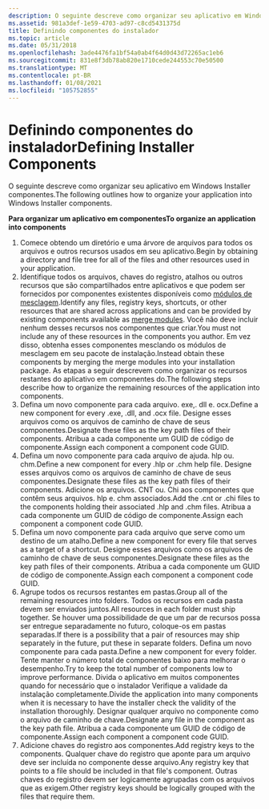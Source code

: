 ```yaml
---
description: O seguinte descreve como organizar seu aplicativo em Windows Installer componentes.
ms.assetid: 981a3def-1e59-4703-ad97-c8cd5431375d
title: Definindo componentes do instalador
ms.topic: article
ms.date: 05/31/2018
ms.openlocfilehash: 3ade4476fa1bf54a0ab4f64d0d43d72265ac1eb6
ms.sourcegitcommit: 831e8f3db78ab820e1710cede244553c70e50500
ms.translationtype: MT
ms.contentlocale: pt-BR
ms.lasthandoff: 01/08/2021
ms.locfileid: "105752855"
---
```

# <a name="defining-installer-components"></a><span data-ttu-id="27b67-103">Definindo componentes do instalador</span><span class="sxs-lookup"><span data-stu-id="27b67-103">Defining Installer Components</span></span>

<span data-ttu-id="27b67-104">O seguinte descreve como organizar seu aplicativo em Windows Installer componentes.</span><span class="sxs-lookup"><span data-stu-id="27b67-104">The following outlines how to organize your application into Windows Installer components.</span></span>

<span data-ttu-id="27b67-105">**Para organizar um aplicativo em componentes**</span><span class="sxs-lookup"><span data-stu-id="27b67-105">**To organize an application into components**</span></span>

1.  <span data-ttu-id="27b67-106">Comece obtendo um diretório e uma árvore de arquivos para todos os arquivos e outros recursos usados em seu aplicativo.</span><span class="sxs-lookup"><span data-stu-id="27b67-106">Begin by obtaining a directory and file tree for all of the files and other resources used in your application.</span></span>
2.  <span data-ttu-id="27b67-107">Identifique todos os arquivos, chaves do registro, atalhos ou outros recursos que são compartilhados entre aplicativos e que podem ser fornecidos por componentes existentes disponíveis como [módulos de mesclagem](merge-modules.md).</span><span class="sxs-lookup"><span data-stu-id="27b67-107">Identify any files, registry keys, shortcuts, or other resources that are shared across applications and can be provided by existing components available as [merge modules](merge-modules.md).</span></span> <span data-ttu-id="27b67-108">Você não deve incluir nenhum desses recursos nos componentes que criar.</span><span class="sxs-lookup"><span data-stu-id="27b67-108">You must not include any of these resources in the components you author.</span></span> <span data-ttu-id="27b67-109">Em vez disso, obtenha esses componentes mesclando os módulos de mesclagem em seu pacote de instalação.</span><span class="sxs-lookup"><span data-stu-id="27b67-109">Instead obtain these components by merging the merge modules into your installation package.</span></span> <span data-ttu-id="27b67-110">As etapas a seguir descrevem como organizar os recursos restantes do aplicativo em componentes do.</span><span class="sxs-lookup"><span data-stu-id="27b67-110">The following steps describe how to organize the remaining resources of the application into components.</span></span>
3.  <span data-ttu-id="27b67-111">Defina um novo componente para cada arquivo. exe,. dll e. ocx.</span><span class="sxs-lookup"><span data-stu-id="27b67-111">Define a new component for every .exe, .dll, and .ocx file.</span></span> <span data-ttu-id="27b67-112">Designe esses arquivos como os arquivos de caminho de chave de seus componentes.</span><span class="sxs-lookup"><span data-stu-id="27b67-112">Designate these files as the key path files of their components.</span></span> <span data-ttu-id="27b67-113">Atribua a cada componente um GUID de código de componente.</span><span class="sxs-lookup"><span data-stu-id="27b67-113">Assign each component a component code GUID.</span></span>
4.  <span data-ttu-id="27b67-114">Defina um novo componente para cada arquivo de ajuda. hlp ou. chm.</span><span class="sxs-lookup"><span data-stu-id="27b67-114">Define a new component for every .hlp or .chm help file.</span></span> <span data-ttu-id="27b67-115">Designe esses arquivos como os arquivos de caminho de chave de seus componentes.</span><span class="sxs-lookup"><span data-stu-id="27b67-115">Designate these files as the key path files of their components.</span></span> <span data-ttu-id="27b67-116">Adicione os arquivos. CNT ou. Chi aos componentes que contêm seus arquivos. hlp e. chm associados.</span><span class="sxs-lookup"><span data-stu-id="27b67-116">Add the .cnt or .chi files to the components holding their associated .hlp and .chm files.</span></span> <span data-ttu-id="27b67-117">Atribua a cada componente um GUID de código de componente.</span><span class="sxs-lookup"><span data-stu-id="27b67-117">Assign each component a component code GUID.</span></span>
5.  <span data-ttu-id="27b67-118">Defina um novo componente para cada arquivo que serve como um destino de um atalho.</span><span class="sxs-lookup"><span data-stu-id="27b67-118">Define a new component for every file that serves as a target of a shortcut.</span></span> <span data-ttu-id="27b67-119">Designe esses arquivos como os arquivos de caminho de chave de seus componentes.</span><span class="sxs-lookup"><span data-stu-id="27b67-119">Designate these files as the key path files of their components.</span></span> <span data-ttu-id="27b67-120">Atribua a cada componente um GUID de código de componente.</span><span class="sxs-lookup"><span data-stu-id="27b67-120">Assign each component a component code GUID.</span></span>
6.  <span data-ttu-id="27b67-121">Agrupe todos os recursos restantes em pastas.</span><span class="sxs-lookup"><span data-stu-id="27b67-121">Group all of the remaining resources into folders.</span></span> <span data-ttu-id="27b67-122">Todos os recursos em cada pasta devem ser enviados juntos.</span><span class="sxs-lookup"><span data-stu-id="27b67-122">All resources in each folder must ship together.</span></span> <span data-ttu-id="27b67-123">Se houver uma possibilidade de que um par de recursos possa ser entregue separadamente no futuro, coloque-os em pastas separadas.</span><span class="sxs-lookup"><span data-stu-id="27b67-123">If there is a possibility that a pair of resources may ship separately in the future, put these in separate folders.</span></span> <span data-ttu-id="27b67-124">Defina um novo componente para cada pasta.</span><span class="sxs-lookup"><span data-stu-id="27b67-124">Define a new component for every folder.</span></span> <span data-ttu-id="27b67-125">Tente manter o número total de componentes baixo para melhorar o desempenho.</span><span class="sxs-lookup"><span data-stu-id="27b67-125">Try to keep the total number of components low to improve performance.</span></span> <span data-ttu-id="27b67-126">Divida o aplicativo em muitos componentes quando for necessário que o instalador Verifique a validade da instalação completamente.</span><span class="sxs-lookup"><span data-stu-id="27b67-126">Divide the application into many components when it is necessary to have the installer check the validity of the installation thoroughly.</span></span> <span data-ttu-id="27b67-127">Designar qualquer arquivo no componente como o arquivo de caminho de chave.</span><span class="sxs-lookup"><span data-stu-id="27b67-127">Designate any file in the component as the key path file.</span></span> <span data-ttu-id="27b67-128">Atribua a cada componente um GUID de código de componente.</span><span class="sxs-lookup"><span data-stu-id="27b67-128">Assign each component a component code GUID.</span></span>
7.  <span data-ttu-id="27b67-129">Adicione chaves do registro aos componentes.</span><span class="sxs-lookup"><span data-stu-id="27b67-129">Add registry keys to the components.</span></span> <span data-ttu-id="27b67-130">Qualquer chave do registro que aponte para um arquivo deve ser incluída no componente desse arquivo.</span><span class="sxs-lookup"><span data-stu-id="27b67-130">Any registry key that points to a file should be included in that file's component.</span></span> <span data-ttu-id="27b67-131">Outras chaves do registro devem ser logicamente agrupadas com os arquivos que as exigem.</span><span class="sxs-lookup"><span data-stu-id="27b67-131">Other registry keys should be logically grouped with the files that require them.</span></span>

 

 



